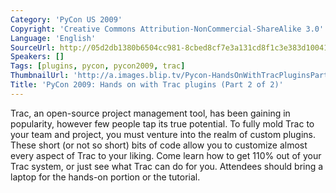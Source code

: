 ```yaml
---
Category: 'PyCon US 2009'
Copyright: 'Creative Commons Attribution-NonCommercial-ShareAlike 3.0'
Language: 'English'
SourceUrl: http://05d2db1380b6504cc981-8cbed8cf7e3a131cd8f1c3e383d10041.r93.cf2.rackcdn.com/pycon-us-2009/187_pycon-2009-hands-on-with-trac-plugins-part-2-of-2.mp4
Speakers: []
Tags: [plugins, pycon, pycon2009, trac]
ThumbnailUrl: 'http://a.images.blip.tv/Pycon-HandsOnWithTracPluginsPart002424-933.jpg'
Title: 'PyCon 2009: Hands on with Trac plugins (Part 2 of 2)'
---
```

  
Trac, an open-source project management tool, has been gaining in popularity,
however few people tap its true potential. To fully mold Trac to your team and
project, you must venture into the realm of custom plugins. These short (or
not so short) bits of code allow you to customize almost every aspect of Trac
to your liking. Come learn how to get 110% out of your Trac system, or just
see what Trac can do for you. Attendees should bring a laptop for the hands-on
portion or the tutorial.
